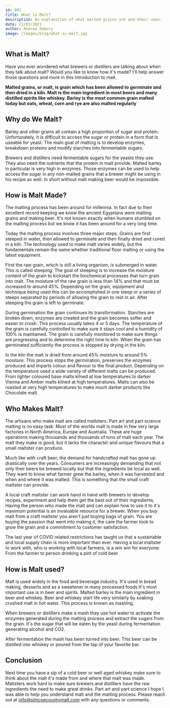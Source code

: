 ```yaml
---
id: 001
title: What Is Malt?
description: An explanation of what malted grains are and their uses.
date: 11/03/2021
author: Andrew Embury
image: /images/blog/what-is-malt.jpg
---
```


## What is Malt?

Have you ever wondered what brewers or distillers are talking about when they talk about malt? Would you like to know how it's made? I'll help answer those questions and more in this introduction to malt.

**Malted grains, or malt, is grain which has been allowed to germinate and then dried in a kiln. Malt is the main ingredient in most beers and many distilled spirits like whiskey. Barley is the most common grain malted today but oats, wheat, corn and rye are also malted regularly**

## Why do We Malt?

Barley and other grains all contain a high proportion of sugar and protein. Unfortunately, it is difficult to access the sugar or protein in a form that is useable for yeast. The main goal of malting is to develop enzymes, breakdown proteins and modify starches into fermentable sugars.

Brewers and distillers need fermentable sugars for the yeasts they use. They also need the nutrients that the protein in malt provide. Malted barley in particular is very high in enzymes. Those enzymes can be used to help access the sugar in any non-malted grains that a brewer might be using in his recipe as well. In short without malt making beer would be impossible.

## How is Malt Made?

The malting process has been around for millennia. In fact due to their excellent record keeping we know the ancient Egyptians were malting grains and making beer. It's not known exactly when humans stumbled on the malting process but we know it has been around for a very long time.

Today the malting process involves three major steps. Grains are first steeped in water, then allowed to germinate and then finally dried and cured in a kiln. The technology used to make malt varies widely, but the fundamentals remain the same whether traditional floor malting or using the latest equipment.

First the raw grain, which is still a living organism, is submerged in water. This is called steeping. The goal of steeping is to increase the moisture content of the grain to kickstart the biochemical processes that turn grain into malt. The moisture of the raw grain is less than 14% and that must be increased to around 45%. Depending on the grain, equipment and technique being used this can be accomplished in one steep or a series of steeps separated by periods of allowing the grain to rest in air. After steeping the grain is left to germinate.

During germination the grain continues its transformation. Starches are broken down, enzymes are created and the grain becomes softer and easier to crush. This process usually takes 4 or 5 days. The temperature of the grain is carefully controlled to make sure it stays cool and a humidity of 100% is maintained. The grain is carefully monitored to make sure things are progressing and to determine the right time to kiln. When the grain has germinated sufficiently the process is stopped by drying in the kiln.

In the kiln the malt is dried from around 45% moisture to around 5% moisture. This process stops the germination, preserves the enzymes produced and imparts colour and flavour to the final product. Depending on the temperature used a wide variety of different malts can be produced. From lighter coloured base malts kilned at low temperatures to darker Vienna and Amber malts kilned at high temperatures. Malts can also be roasted at very high temperatures to make much darker products like Chocolate malt.

## Who Makes Malt?

The artisans who make malt are called maltsters. Part art and part science malting is no easy task. Most of the worlds malt is made in few very large factories in North America, Europe and Australia. These are huge operations making thousands and thousands of tons of malt each year. The malt they make is good, but it lacks the character and unique flavours that a small maltster can produce.

Much like with craft beer, the demand for handcrafted malt has gone up drastically over the years. Consumers are increasingly demanding that not only their beers be brewed locally but that the ingredients be local as well. They want to know what farmer grew the barley, when it was harvested and when and where it was malted. This is something that the small craft maltster can provide.

A local craft maltster can work hand in hand with brewers to develop recipes, experiment and help them get the best out of their ingredients. Having the person who made the malt and can explain how to use it to it's maximum potential is an invaluable resource for a brewer. When you buy malt from a craft maltster you aren't just buying bags of grain. You are buying the passion that went into making it, the care the farmer took to grow the grain and a commitment to customer satisfaction.

The last year of COVID related restrictions has taught us that a sustainable and local supply chain is more important than ever. Having a local maltster to work with, who is working with local farmers, is a win win for everyone. From the farmer to person drinking a pint of cold beer.

## How is Malt used?

Malt is used widely in the food and beverage industry. It's used in bread making, desserts and as a sweetener in many processed foods.It's most important use is in beer and spirits. Malted barley is the main ingredient in beer and whiskey. Beer and whiskey start life very similarly by soaking crushed malt in hot water. This process is known as mashing.

When brewers or distillers make a mash they use hot water to activate the enzymes generated during the malting process and extract the sugars from the grain. It's the sugar that will be eaten by the yeast during fermentation generating alcohol and CO2.

After fermentation the mash has been turned into beer. This beer can be distilled into whiskey or poured from the tap of your favorite bar.

## Conclusion

Next time you have a sip of a cold beer or well aged whiskey make sure to think about the malt it's made from and where that malt was made. Maltsters work hard to make sure brewers and distillers have the raw ingredients the need to make great drinks. Part art and part science I hope I was able to help you understand malt and the malting process. Please reach out at <info@simcoecountymalt.com> with any questions or comments.
